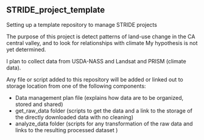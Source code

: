 ## STRIDE_project_template
Setting up a template repository to manage STRIDE projects

The purpose of this project is detect patterns of land-use change in the CA central valley, and to look for relationships with climate
My hypothesis is not yet determined.

I plan to collect data from USDA-NASS and Landsat and PRISM (climate data). 


Any file or script added to this repository will be added or linked out to storage location from one of the following components:
* Data management plan file (explains how data are to be organized, stored and shared)
* get_raw_data folder (scripts to get the data and a link to the storage of the directly downloaded data with no cleaning)
* analyze_data folder (scripts for any transformation of the raw data and links to the resulting processed dataset )
